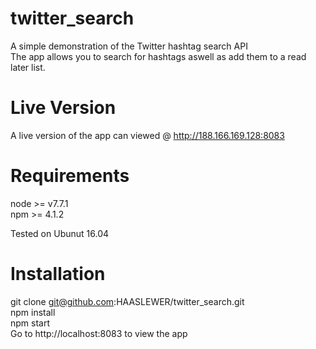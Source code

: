 # twitter_search
A simple demonstration of the Twitter hashtag search API<br />
The app allows you to search for hashtags aswell as add them to a read later list.

# Live Version
A live version of the app can viewed @ http://188.166.169.128:8083<br />

# Requirements
node >= v7.7.1 <br />
	npm >= 4.1.2 <br />

Tested on Ubunut 16.04 <br />

# Installation
git clone git@github.com:HAASLEWER/twitter_search.git<br />
npm install<br />
npm start<br />
Go to http://localhost:8083 to view the app<br />

